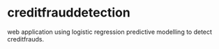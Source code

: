 # creditfrauddetection
web application using logistic regression predictive modelling to detect creditfrauds.
